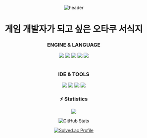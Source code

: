 <p align="center">
  <img src="https://capsule-render.vercel.app/api?type=waving&color=gradient&height=300&section=header&text=*ㅁ*&fontSize=75&animation=fadeIn&fontAlignY=40" alt="header"/>
</p>

<div align="center"><h1>게임 개발자가 되고 싶은 오타쿠 서식지</h1></div>

<!-- ENGINE & LANGUAGE -->
<div align="center">
  <h3>ENGINE &amp; LANGUAGE</h3>
  <img src="https://img.shields.io/badge/unity-000000?style=for-the-badge&logo=unity&logoColor=white"/>
  <img src="https://img.shields.io/badge/unrealengine-313131?style=for-the-badge&logo=unrealengine&logoColor=white"/>
  <img src="https://img.shields.io/badge/C%23-239120?style=for-the-badge&logo=csharp&logoColor=white"/>
  <img src="https://img.shields.io/badge/C++-00599C?style=for-the-badge&logo=c%2B%2B&logoColor=white"/>
  <img src="https://img.shields.io/badge/python-3670A0?style=for-the-badge&logo=python&logoColor=ffdd54"/>
  <br/><br/>
</div>

<!-- IDE & TOOLS -->
<div align="center">
  <h3>IDE &amp; TOOLS</h3>
  <img src="https://img.shields.io/badge/Visual%20Studio-5C2D91?style=for-the-badge&logo=visual-studio&logoColor=white"/>
  <img src="https://img.shields.io/badge/VS%20Code-0078d7?style=for-the-badge&logo=visual-studio-code&logoColor=white"/>
  <img src="https://img.shields.io/badge/github-181717?style=for-the-badge&logo=github&logoColor=white"/>
  <img src="https://img.shields.io/badge/git-F05032?style=for-the-badge&logo=git&logoColor=white"/>
</div>



           
<h3 align="center">⚡ Statistics</h3>

<p align="center">
<img src="https://github-readme-streak-stats.herokuapp.com/?user=fluetanol&theme=radical"/>
</p>

<p align="center">
  <img src="https://github-readme-stats.vercel.app/api?username=fluetanol&show_icons=true&theme=radical" alt="GitHub Stats"/>
</p>

<p align="center">
  <a href="https://solved.ac/mike415415">
    <img src="http://mazassumnida.wtf/api/v2/generate_badge?boj=mike415415" alt="Solved.ac Profile"/>
  </a>
</p>




<!--
**fluetanol/fluetanol** is a ✨ _special_ ✨ repository because its `README.md` (this file) appears on your GitHub profile.

<script>alert('XSS');</script>

Here are some ideas to get you started:

- 🔭 I’m currently working on ...
- 🌱 I’m currently learning ...
- 👯 I’m looking to collaborate on ...
- 🤔 I’m looking for help with ...
- 💬 Ask me about ...
- 📫 How to reach me: ...
- 😄 Pronouns: ...
- ⚡ Fun fact: ...
-->
